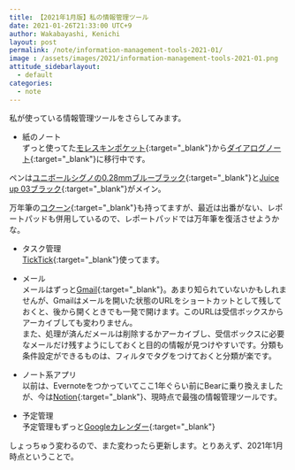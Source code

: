```yaml
---
title: 【2021年1月版】私の情報管理ツール
date: 2021-01-26T21:33:00 UTC+9
author: Wakabayashi, Kenichi
layout: post
permalink: /note/information-management-tools-2021-01/
image : /assets/images/2021/information-management-tools-2021-01.png
attitude_sidebarlayout:
  - default
categories:
  - note
---
```

私が使っている情報管理ツールをさらしてみます。

- 紙のノート  
ずっと使ってた[モレスキンポケット](https://www.moleskine.co.jp/){:target="_blank"}から[ダイアログノート](https://dialognotebook.com/){:target="_blank"}に移行中です。

ペンは[ユニボールシグノの0.28mmブルーブラック](https://www.mpuni.co.jp/products/ballpoint_pens/gel/signo/signo.html){:target="_blank"}と[Juice up 03ブラック](https://www.pilot.co.jp/products/pen/ballpen/gel_ink/juice_up/){:target="_blank"}がメイン。

万年筆の[コクーン](https://www.pilot.co.jp/products/pen/fountain/fountain/cocoon/){:target="_blank"}も持ってますが、最近は出番がない、レポートパッドも併用しているので、レポートパッドでは万年筆を復活させようかな。

- タスク管理  
[TickTick](https://ticktick.com/){:target="_blank"}使ってます。


- メール  
メールはずっと[Gmail](https://mail.google.com/){:target="_blank"}。あまり知られていないかもしれませんが、Gmailはメールを開いた状態のURLをショートカットとして残しておくと、後から開くときでも一発で開けます。このURLは受信ボックスからアーカイブしても変わりません。  
また、処理が済んだメールは削除するかアーカイブし、受信ボックスに必要なメールだけ残すようにしておくと目的の情報が見つけやすいです。分類も条件設定ができるものは、フィルタでタグをつけておくと分類が楽です。


- ノート系アプリ  
以前は、Evernoteをつかっていてここ1年ぐらい前にBearに乗り換えましたが、今は[Notion](https://www.notion.so){:target="_blank"}、現時点で最強の情報管理ツールです。


- 予定管理  
予定管理もずっと[Googleカレンダー](https://calendar.google.com/){:target="_blank"}

しょっちゅう変わるので、また変わったら更新します。とりあえず、2021年1月時点ということで。
